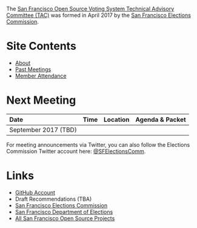 The [San Francisco Open Source Voting System Technical Advisory Committee
(TAC)](index) was formed in April 2017 by the [San Francisco
Elections Commission](https://sfgov.org/electionscommission).


# Site Contents

- [About](about)
- [Past Meetings](past-meetings)
- [Member Attendance](attendance)


# Next Meeting

| Date | Time | Location | Agenda & Packet |
|:-----|:-----|:---------|:----------------|
| September 2017 (TBD) | | | |

For meeting announcements via Twitter, you can also follow the Elections
Commission Twitter account here:
[@SFElectionsComm](https://twitter.com/SFElectionsComm).


# Links

- [GitHub Account](https://github.com/OSVTAC)
- Draft Recommendations (TBA)
- [San Francisco Elections Commission](https://sfgov.org/electionscommission)
- [San Francisco Department of Elections](https://www.sfelections.org)
- [All San Francisco Open Source Projects](http://open.innovatesf.com)
